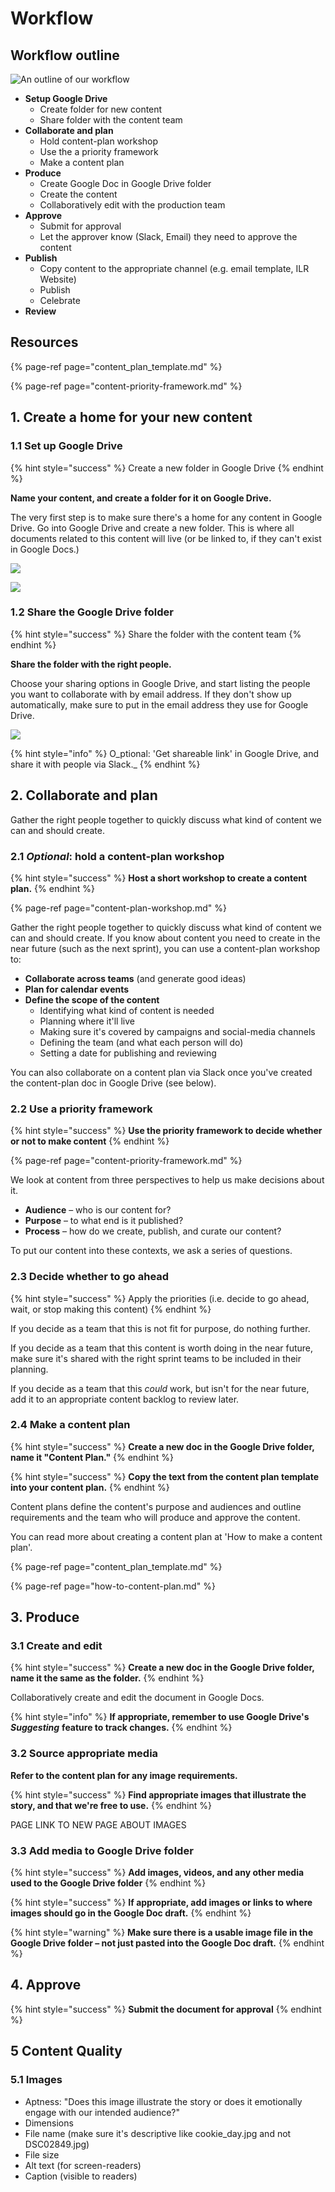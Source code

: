 # Workflow

## Workflow outline

![An outline of our workflow](.gitbook/assets/gdrive_workflow.png)

* **Setup Google Drive**
  * Create folder for new content
  * Share folder with the content team
* **Collaborate and plan**
  * Hold content-plan workshop 
  * Use the a priority framework
  * Make a content plan
* **Produce**
  * Create Google Doc in Google Drive folder
  * Create the content
  * Collaboratively edit with the production team
* **Approve**
  * Submit for approval
  * Let the approver know \(Slack, Email\) they need to approve the content
* **Publish**
  * Copy content to the appropriate channel \(e.g. email template, ILR Website\)
  * Publish
  * Celebrate
* **Review**

## Resources

{% page-ref page="content\_plan\_template.md" %}

{% page-ref page="content-priority-framework.md" %}

## 1. Create a home for your new content

### 1.1 Set up Google Drive

{% hint style="success" %}
Create a new folder in Google Drive
{% endhint %}

**Name your content, and create a folder for it on Google Drive.**

The very first step is to make sure there's a home for any content in Google Drive. Go into Google Drive and create a new folder. This is where all documents related to this content will live \(or be linked to, if they can't exist in Google Docs.\)

![](.gitbook/assets/screen-shot-2018-10-11-at-16.49.47%20%281%29.png)

![](.gitbook/assets/screen-shot-2018-10-11-at-16.50.47.png)

### 1.2 Share the Google Drive folder

{% hint style="success" %}
Share the folder with the content team
{% endhint %}

**Share the folder with the right people.**

Choose your sharing options in Google Drive, and start listing the people you want to collaborate with by email address. If they don't show up automatically, make sure to put in the email address they use for Google Drive.

![](.gitbook/assets/screen-shot-2018-10-12-at-14.20.30.png)

{% hint style="info" %}
O_ptional: 'Get shareable link' in Google Drive, and share it with people via Slack._
{% endhint %}

## 2. Collaborate and plan

Gather the right people together to quickly discuss what kind of content we can and should create.

### 2.1 _Optional_: hold a content-plan workshop

{% hint style="success" %}
**Host a short workshop to create a content plan.**
{% endhint %}

{% page-ref page="content-plan-workshop.md" %}

Gather the right people together to quickly discuss what kind of content we can and should create. If you know about content you need to create in the near future \(such as the next sprint\), you can use a content-plan workshop to:

* **Collaborate across teams** \(and generate good ideas\)
* **Plan for calendar events**
* **Define the scope of the content**
  * Identifying what kind of content is needed
  * Planning where it'll live
  * Making sure it's covered by campaigns and social-media channels
  * Defining the team \(and what each person will do\)
  * Setting a date for publishing and reviewing 

You can also collaborate on a content plan via Slack once you've created the content-plan doc in Google Drive \(see below\).

### 2.2 Use a priority framework

{% hint style="success" %}
**Use the priority framework to decide whether or not to make content**
{% endhint %}

{% page-ref page="content-priority-framework.md" %}

We look at content from three perspectives to help us make decisions about it.

* **Audience** – who is our content for? 
* **Purpose** – to what end is it published? 
* **Process** – how do we create, publish, and curate our content?

To put our content into these contexts, we ask a series of questions.

### 2.3 Decide whether to go ahead

{% hint style="success" %}
Apply the priorities \(i.e. decide to go ahead, wait, or stop making this content\)
{% endhint %}

If you decide as a team that this is not fit for purpose, do nothing further.

If you decide as a team that this content is worth doing in the near future, make sure it's shared with the right sprint teams to be included in their planning.

If you decide as a team that this _could_ work, but isn't for the near future, add it to an appropriate content backlog to review later.

### 2.4 Make a content plan

{% hint style="success" %}
**Create a new doc in the Google Drive folder, name it "Content Plan."**
{% endhint %}

{% hint style="success" %}
**Copy the text from the content plan template into your content plan.**
{% endhint %}

Content plans define the content's purpose and audiences and outline requirements and the team who will produce and approve the content.

You can read more about creating a content plan at 'How to make a content plan'.

{% page-ref page="content\_plan\_template.md" %}

{% page-ref page="how-to-content-plan.md" %}

## 3. Produce

### 3.1 Create and edit

{% hint style="success" %}
**Create a new doc in the Google Drive folder, name it the same as the folder.**
{% endhint %}

Collaboratively create and edit the document in Google Docs.

{% hint style="info" %}
**If appropriate, remember to use Google Drive's** _**Suggesting**_ **feature to track changes.**
{% endhint %}

### 3.2 Source appropriate media

**Refer to the content plan for any image requirements.**

{% hint style="success" %}
**Find appropriate images that illustrate the story, and that we're free to use.**
{% endhint %}

PAGE LINK TO NEW PAGE ABOUT IMAGES

### 3.3 Add media to Google Drive folder

{% hint style="success" %}
**Add images, videos, and any other media used to the Google Drive folder**
{% endhint %}

{% hint style="success" %}
**If appropriate, add images or links to where images should go in the Google Doc draft.**
{% endhint %}

{% hint style="warning" %}
**Make sure there is a usable image file in the Google Drive folder – not just pasted into the Google Doc draft.**
{% endhint %}

## 4. Approve

{% hint style="success" %}
**Submit the document for approval**
{% endhint %}

## 5 Content Quality

### 5.1 Images

* Aptness: "Does this image illustrate the story or does it emotionally engage with our intended audience?"
* Dimensions
* File name \(make sure it's descriptive like cookie\_day.jpg and not DSC02849.jpg\)
* File size
* Alt text \(for screen-readers\)
* Caption \(visible to readers\)

